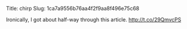 Title: chirp
Slug: 1ca7a9556b76aa4f2f9aa8f496e75c68

Ironically, I got about half-way through this article. <a href="http://t.co/29QmvcPS">http://t.co/29QmvcPS</a>
